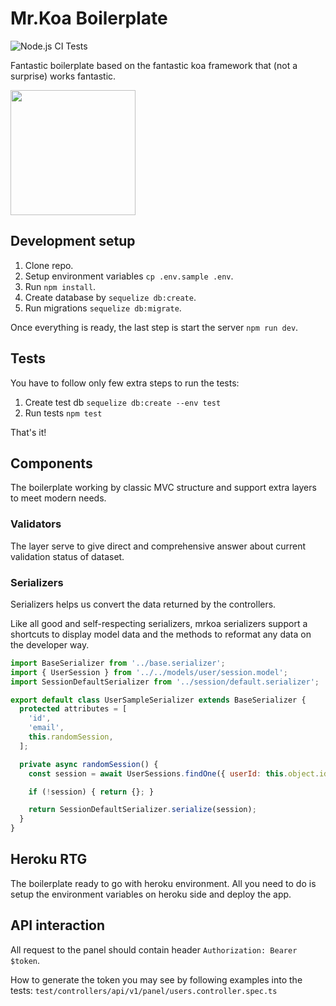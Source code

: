 # Mr.Koa Boilerplate
![Node.js CI Tests](https://github.com/IlyaDonskikh/mrkoa/workflows/Node.js%20CI/badge.svg?branch=dev)

Fantastic boilerplate based on the fantastic koa framework that (not a surprise) works fantastic.

<img width="200" src="https://user-images.githubusercontent.com/3100222/90955905-620f2180-e48a-11ea-8081-7b9061a26511.png"/>

## Development setup
1. Clone repo.
2. Setup environment variables `cp .env.sample .env`.
3. Run `npm install`.
4. Create database by `sequelize db:create`.
4. Run migrations `sequelize db:migrate`. 

Once everything is ready, the last step is start the server `npm run dev`.

## Tests
You have to follow only few extra steps to run the tests:

1. Create test db `sequelize db:create --env test`
2. Run tests `npm test`

That's it!

## Components

The boilerplate working by classic MVC structure and support extra layers to meet modern needs.

### Validators

The layer serve to give direct and comprehensive answer about current validation status of dataset.

### Serializers

Serializers helps us convert the data returned by the controllers.

Like all good and self-respecting serializers, mrkoa serializers support a shortcuts to display model data and the methods to reformat any data on the developer way.


```javascript
import BaseSerializer from '../base.serializer';
import { UserSession } from '../../models/user/session.model';
import SessionDefaultSerializer from '../session/default.serializer';

export default class UserSampleSerializer extends BaseSerializer {
  protected attributes = [
    'id',
    'email',
    this.randomSession,
  ];

  private async randomSession() {
    const session = await UserSessions.findOne({ userId: this.object.id })

    if (!session) { return {}; }

    return SessionDefaultSerializer.serialize(session);
  }
}
```


## Heroku RTG

The boilerplate ready to go with heroku environment. All you need to do is setup the environment variables on heroku side and deploy the app.

## API interaction
All request to the panel should contain header `Authorization: Bearer $token`.

How to generate the token you may see by following examples into the tests: `test/controllers/api/v1/panel/users.controller.spec.ts`

